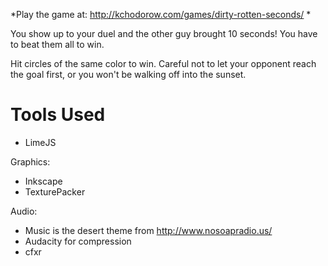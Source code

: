 *Play the game at: http://kchodorow.com/games/dirty-rotten-seconds/ *

You show up to your duel and the other guy brought 10 seconds! You have to beat
them all to win.

Hit circles of the same color to win.  Careful not to let your opponent reach
the goal first, or you won't be walking off into the sunset.

Tools Used
==========

* LimeJS

Graphics:

* Inkscape
* TexturePacker

Audio:

* Music is the desert theme from http://www.nosoapradio.us/
* Audacity for compression
* cfxr
